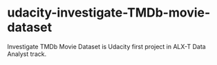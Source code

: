 # udacity-investigate-TMDb-movie-dataset
Investigate TMDb Movie Dataset is  Udacity first project in ALX-T Data Analyst track.
